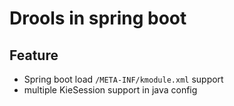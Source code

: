 # Drools in spring boot

## Feature
- Spring boot load `/META-INF/kmodule.xml` support
- multiple KieSession support in java config
